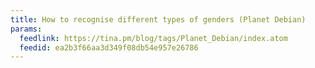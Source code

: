 ```yaml
---
title: How to recognise different types of genders (Planet Debian)
params:
  feedlink: https://tina.pm/blog/tags/Planet_Debian/index.atom
  feedid: ea2b3f66aa3d349f08db54e957e26786
---
```

